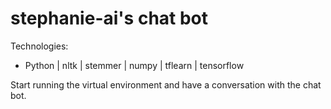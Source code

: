 # stephanie-ai's chat bot

Technologies:
- Python | nltk | stemmer | numpy | tflearn | tensorflow

Start running the virtual environment and have a conversation with the chat bot.